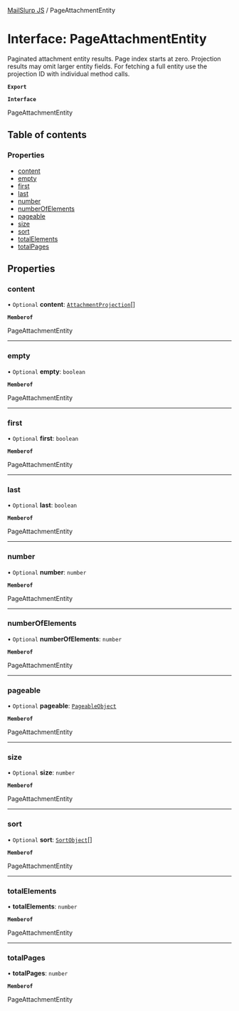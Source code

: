 [MailSlurp JS](../README.md) / PageAttachmentEntity

# Interface: PageAttachmentEntity

Paginated attachment entity results. Page index starts at zero. Projection results may omit larger entity fields. For fetching a full entity use the projection ID with individual method calls.

**`Export`**

**`Interface`**

PageAttachmentEntity

## Table of contents

### Properties

- [content](PageAttachmentEntity.md#content)
- [empty](PageAttachmentEntity.md#empty)
- [first](PageAttachmentEntity.md#first)
- [last](PageAttachmentEntity.md#last)
- [number](PageAttachmentEntity.md#number)
- [numberOfElements](PageAttachmentEntity.md#numberofelements)
- [pageable](PageAttachmentEntity.md#pageable)
- [size](PageAttachmentEntity.md#size)
- [sort](PageAttachmentEntity.md#sort)
- [totalElements](PageAttachmentEntity.md#totalelements)
- [totalPages](PageAttachmentEntity.md#totalpages)

## Properties

### content

• `Optional` **content**: [`AttachmentProjection`](AttachmentProjection.md)[]

**`Memberof`**

PageAttachmentEntity

___

### empty

• `Optional` **empty**: `boolean`

**`Memberof`**

PageAttachmentEntity

___

### first

• `Optional` **first**: `boolean`

**`Memberof`**

PageAttachmentEntity

___

### last

• `Optional` **last**: `boolean`

**`Memberof`**

PageAttachmentEntity

___

### number

• `Optional` **number**: `number`

**`Memberof`**

PageAttachmentEntity

___

### numberOfElements

• `Optional` **numberOfElements**: `number`

**`Memberof`**

PageAttachmentEntity

___

### pageable

• `Optional` **pageable**: [`PageableObject`](PageableObject.md)

**`Memberof`**

PageAttachmentEntity

___

### size

• `Optional` **size**: `number`

**`Memberof`**

PageAttachmentEntity

___

### sort

• `Optional` **sort**: [`SortObject`](SortObject.md)[]

**`Memberof`**

PageAttachmentEntity

___

### totalElements

• **totalElements**: `number`

**`Memberof`**

PageAttachmentEntity

___

### totalPages

• **totalPages**: `number`

**`Memberof`**

PageAttachmentEntity
